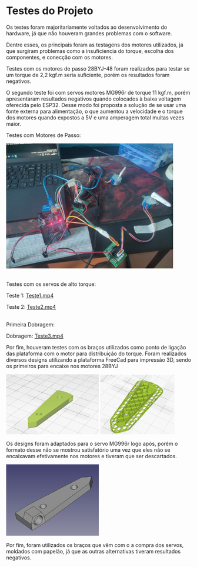 # Testes do Projeto

Os testes foram majoritariamente voltados ao desenvolvimento do hardware, já que não houveram grandes problemas com o software.

Dentre esses, os principais foram as testagens dos motores utilizados, já que surgiram problemas como a insuficiencia do torque, escolha dos componentes, e conecção com os motores.

Testes com os motores de passo 28BYJ-48 foram realizados para testar se um torque de 2,2 kgf.m seria suficiente, porém os resultados foram negativos.

O segundo teste foi com servos motores MG996r de torque 11 kgf.m, porém apresentaram resultados negativos quando colocados à baixa voltagem oferecida pelo ESP32. Desse modo foi proposta a solução de se usar uma fonte externa para alimentação, o que aumentou a velocidade e o torque dos motores quando expostos a 5V e uma amperagem total muitas vezes maior.

Testes com Motores de Passo:

<img src="../Apresentacao/Midia/ImgTesteServos1.jpeg" width="90%"><br><br>

Testes com os servos de alto torque:

Teste 1: <a href="../Apresentacao/Midia/TesteServos2.mp4">Teste1.mp4</a>

Teste 2: <a href="../Apresentacao/Midia/TesteServos3.mp4">Teste2.mp4</a><br><br>

Primeira Dobragem:

Dobragem: <a href="../Apresentacao/Midia/TesteDobragem.mp4">Teste3.mp4</a>

Por fim, houveram testes com os braços utilizados como ponto de ligação das plataforma com o motor para distribuição do torque. Foram realizados diversos designs utilizando a plataforma FreeCad para impressão 3D, sendo os primeiros para encaixe nos motores 28BYJ

<img src="../Apresentacao/Midia/Braco1.jpeg" width="50%">      <img src="../Apresentacao/Midia/Impressao.jpeg" width="40%">

Os designs foram adaptados para o servo MG996r logo após, porém o formato desse não se mostrou satisfatório uma vez que eles não se encaixavam efetivamente nos motores e tiveram que ser descartados.

<img src="../Apresentacao/Midia/Braco2.jpeg" width="50%"> <br>

Por fim, foram utilizados os braços que vêm com o a compra dos servos, moldados com papelão, já que as outras alternativas tiveram resultados negativos.

